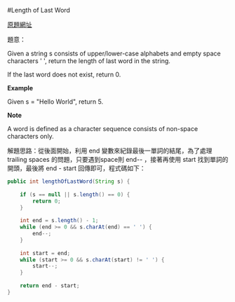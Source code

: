 #Length of Last Word

[原題網址](http://www.lintcode.com/en/problem/length-of-last-word/)

題意：

Given a string s consists of upper/lower-case alphabets and empty space characters ' ', return the length of last word in the string.

If the last word does not exist, return 0.

**Example**

Given s = "Hello World", return 5.

**Note**

A word is defined as a character sequence consists of non-space characters only.

解題思路：從後面開始，利用 end 變數來紀錄最後一單詞的結尾，為了處理 trailing spaces 的問題，只要遇到space則 end-- ，接著再使用 start 找到單詞的開頭，最後將 end - start 回傳即可，程式碼如下：

```java
public int lengthOfLastWord(String s) {
        
    if (s == null || s.length() == 0) {
        return 0;
    }
    
    int end = s.length() - 1;
    while (end >= 0 && s.charAt(end) == ' ') {
        end--;
    }
    
    int start = end;
    while (start >= 0 && s.charAt(start) != ' ') {
        start--;
    }
    
    return end - start;
}
```

